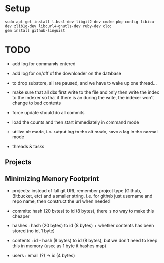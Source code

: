 # Setup

    sudo apt-get install libssl-dev libgit2-dev cmake pkg-config libicu-dev zlib1g-dev libcurl4-gnutls-dev ruby-dev cloc
    gem install github-linguist    



# TODO


- add log for commands entered
- add log for on/off of the downloader on the database


- to drop substore, all are paused, and we have to wake up one thread... 

- make sure that all dbs first write to the file and only then write the index to the indexer so that if there is an during the write, the indexer won't change to bad contents

- force update should do all commits

- load the counts and then start immediately in command mode
- utilize alt mode, i.e. output log to the alt mode, have a log in the normal mode
- threads & tasks

## Projects

## Minimizing Memory Footprint


- projects: instead of full git URL remember project type (Github, Bitbucket, etc) and a smaller string, i.e. for github just username and repo name, then construct the url when needed

- commits: hash (20 bytes) to id (8 bytes), there is no way to make this cheaper

- hashes : hash (20 bytes) to id (8 bytes) + whether contents has been stored (no id, 1 byte)

- contents : id - hash (8 bytes) to id (8 bytes), but we don't need to keep this in memory (used as 1 byte it hashes map)

- users : email (?) -> id (4 bytes)


